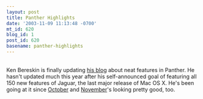 ```yaml
---
layout: post
title: Panther Highlights
date: '2003-11-09 11:13:48 -0700'
mt_id: 620
blog_id: 1
post_id: 620
basename: panther-highlights
---
```

<br />Ken Bereskin is finally updating <a href="http://bereskin.typepad.com/panther_weblog/">his blog</a> about neat features in Panther. He hasn't updated much this year after his self-announced goal of featuring all 150 new features of Jaguar, the last major release of Mac OS X. He's been going at it since <a href="http://bereskin.typepad.com/panther_weblog/2003/10/">October</a> and <a href="http://bereskin.typepad.com/panther_weblog/2003/11/">November</a>'s looking pretty good, too.<br /><br /><br />
